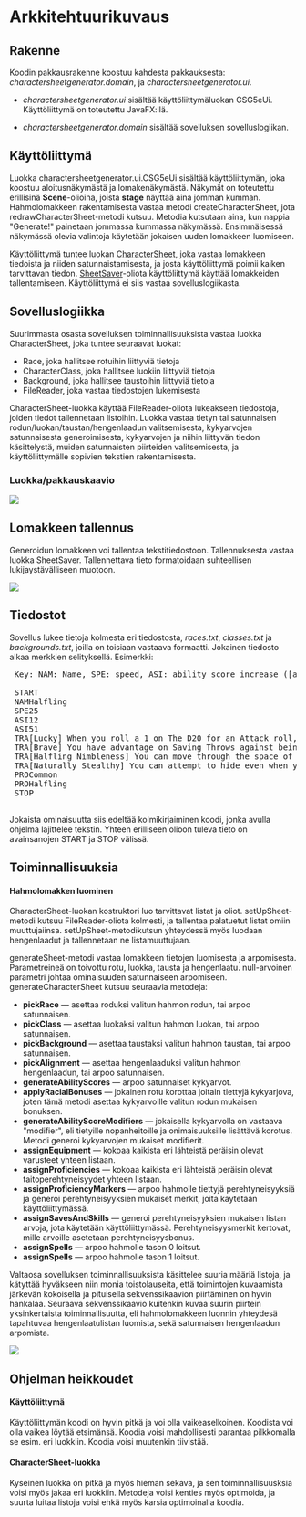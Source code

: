 # Arkkitehtuurikuvaus
## Rakenne
Koodin pakkausrakenne koostuu kahdesta pakkauksesta: *charactersheetgenerator.domain*, ja *charactersheetgenerator.ui*.

* *charactersheetgenerator.ui* sisältää käyttöliittymäluokan CSG5eUi. Käyttöliittymä on toteutettu JavaFX:llä.

* *charactersheetgenerator.domain* sisältää sovelluksen sovelluslogiikan.

## Käyttöliittymä
Luokka charactersheetgenerator.ui.CSG5eUi sisältää käyttöliittymän, joka koostuu aloitusnäkymästä ja lomakenäkymästä. Näkymät on toteutettu erillisinä **Scene**-olioina, joista **stage** näyttää aina jomman kumman. Hahmolomakkeen rakentamisesta vastaa metodi createCharacterSheet, jota redrawCharacterSheet-metodi kutsuu. Metodia kutsutaan aina, kun nappia "Generate!" painetaan jommassa kummassa näkymässä. Ensimmäisessä näkymässä olevia valintoja käytetään jokaisen uuden lomakkeen luomiseen.

Käyttöliittymä tuntee luokan [CharacterSheet](https://github.com/anninmal/ot-harjoitustyo/blob/master/CharacterSheetGenerator5e/src/main/java/charactersheetgenerator/domain/CharacterSheet.java), joka vastaa lomakkeen tiedoista ja niiden satunnaistamisesta, ja josta käyttöliittymä poimii kaiken tarvittavan tiedon. [SheetSaver](https://github.com/anninmal/ot-harjoitustyo/blob/master/CharacterSheetGenerator5e/src/main/java/charactersheetgenerator/domain/SheetSaver.java)-oliota käyttöliittymä käyttää lomakkeiden tallentamiseen. Käyttöliittymä ei siis vastaa sovelluslogiikasta.

## Sovelluslogiikka
Suurimmasta osasta sovelluksen toiminnallisuuksista vastaa luokka CharacterSheet, joka tuntee seuraavat luokat:
- Race, joka hallitsee rotuihin liittyviä tietoja
- CharacterClass, joka hallitsee luokiin liittyviä tietoja
- Background, joka hallitsee taustoihin liittyviä tietoja
- FileReader, joka vastaa tiedostojen lukemisesta

CharacterSheet-luokka käyttää FileReader-oliota lukeakseen tiedostoja, joiden tiedot tallennetaan listoihin. Luokka vastaa tietyn tai satunnaisen rodun/luokan/taustan/hengenlaadun valitsemisesta, kykyarvojen satunnaisesta generoimisesta, kykyarvojen ja niihin liittyvän tiedon käsittelystä, muiden satunnaisten piirteiden valitsemisesta, ja käyttöliittymälle sopivien tekstien rakentamisesta.

### Luokka/pakkauskaavio
<img src="https://github.com/anninmal/ot-harjoitustyo/blob/master/dokumentaatio/kuvat/luokkapakkauskaavio_uusi.png">

## Lomakkeen tallennus
Generoidun lomakkeen voi tallentaa tekstitiedostoon. Tallennuksesta vastaa luokka SheetSaver. Tallennettava tieto formatoidaan suhteellisen lukijaystävälliseen muotoon.

<img src="https://github.com/anninmal/ot-harjoitustyo/blob/master/dokumentaatio/kuvat/tesktiesimerkki.png">

## Tiedostot
Sovellus lukee tietoja kolmesta eri tiedostosta, *races.txt*, *classes.txt* ja *backgrounds.txt*, joilla on toisiaan vastaava formaatti. Jokainen tiedosto alkaa merkkien selityksellä. Esimerkki:
 <pre>
 Key: NAM: Name, SPE: speed, ASI: ability score increase ([ability score index][increase]), TRA: trait, PRO: proficiency
  
 START
 NAMHalfling
 SPE25
 ASI12
 ASI51
 TRA[Lucky] When you roll a 1 on The D20 for an Attack roll, ability check, or saving throw, you can reroll the die and must use the new roll.
 TRA[Brave] You have advantage on Saving Throws against being Frightened.
 TRA[Halfling Nimbleness] You can move through the space of any creature that is of a size larger than yours.
 TRA[Naturally Stealthy] You can attempt to hide even when you are obscured only by a creature that is at least one size larger than you.
 PROCommon
 PROHalfling
 STOP
 </pre>

Jokaista ominaisuutta siis edeltää kolmikirjaiminen koodi, jonka avulla ohjelma lajittelee tekstin. Yhteen erilliseen olioon tuleva tieto on avainsanojen START ja STOP välissä.

## Toiminnallisuuksia
#### Hahmolomakken luominen
CharacterSheet-luokan kostruktori luo tarvittavat listat ja oliot. setUpSheet-metodi kutsuu FileReader-oliota kolmesti, ja tallentaa palatuetut listat omiin muuttujaiinsa. setUpSheet-metodikutsun yhteydessä myös luodaan hengenlaadut ja tallennetaan ne listamuuttujaan.

generateSheet-metodi vastaa lomakkeen tietojen luomisesta ja arpomisesta. Parametreineä on toivottu rotu, luokka, tausta ja hengenlaatu. null-arvoinen parametri johtaa ominaisuuden satunnaiseen arpomiseen. generateCharacterSheet kutsuu seuraavia metodeja:
- **pickRace** — asettaa roduksi valitun hahmon rodun, tai arpoo satunnaisen.
- **pickClass** — asettaa luokaksi valitun hahmon luokan, tai arpoo satunnaisen.
- **pickBackground** — asettaa taustaksi valitun hahmon taustan, tai arpoo satunnaisen.
- **pickAlignment** — asettaa hengenlaaduksi valitun hahmon hengenlaadun, tai arpoo satunnaisen.
- **generateAbilityScores** — arpoo satunnaiset kykyarvot.
- **applyRacialBonuses** — jokainen rotu korottaa joitain tiettyjä kykyarjova, joten tämä metodi asettaa kykyarvoille valitun rodun mukaisen bonuksen.
- **generateAbilityScoreModifiers** — jokaisella kykyarvolla on vastaava "modifier", eli tietyille nopanheitoille ja onimaisuuksille lisättävä korotus. Metodi generoi kykyarvojen mukaiset modifierit.
- **assignEquipment** — kokoaa kaikista eri lähteistä peräisin olevat varusteet yhteen listaan.
- **assignProficiencies** — kokoaa kaikista eri lähteistä peräisin olevat taitoperehtyneisyydet yhteen listaan.
- **assignProficiencyMarkers** — arpoo hahmolle tiettyjä perehtyneisyyksiä ja generoi perehtyneisyyksien mukaiset merkit, joita käytetään käyttöliittymässä.
- **assignSavesAndSkills** — generoi perehtyneisyyksien mukaisen listan arvoja, jota käytetään käyttöliittymässä. Perehtyneisyysmerkit kertovat, mille arvoille asetetaan perehtyneisyysbonus.
- **assignSpells** — arpoo hahmolle tason 0 loitsut.
- **assignSpells** — arpoo hahmolle tason 1 loitsut.

Valtaosa sovelluksen toiminnallisuuksista käsittelee suuria määriä listoja, ja kätyttää hyväkseen niin monia toistolauseita, että toimintojen kuvaamista järkevän kokoisella ja pituisella sekvenssikaavion piirtäminen on hyvin hankalaa. Seuraava sekvenssikaavio kuitenkin kuvaa suurin piirtein yksinkertaista toiminnallisuutta, eli hahmolomakkeen luonnin yhteydesä tapahtuvaa hengenlaatulistan luomista, sekä satunnaisen hengenlaadun arpomista.

<img src="https://github.com/anninmal/ot-harjoitustyo/blob/master/dokumentaatio/kuvat/sekvenssikaavio_viikko5.png?raw=true">

## Ohjelman heikkoudet
#### Käyttöliittymä
Käyttöliittymän koodi on hyvin pitkä ja voi olla vaikeaselkoinen. Koodista voi olla vaikea löytää etsimänsä. Koodia voisi mahdollisesti parantaa pilkkomalla se esim. eri luokkiin. Koodia voisi muutenkin tiivistää.

#### CharacterSheet-luokka
Kyseinen luokka on pitkä ja myös hieman sekava, ja sen toiminnallisuusksia voisi myös jakaa eri luokkiin. Metodeja voisi kenties myös optimoida, ja suurta luitaa listoja voisi ehkä myös karsia optimoinalla koodia. 
